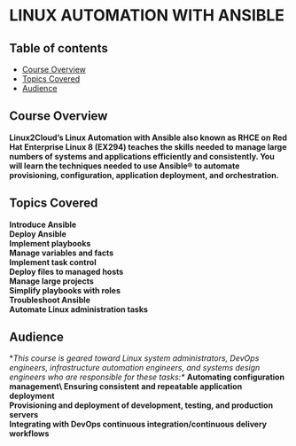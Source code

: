 # LINUX AUTOMATION WITH ANSIBLE
## Table of contents
* [Course Overview](#course-overview)
* [Topics Covered](#topics-covered)
* [Audience](#audience)

## Course Overview

<a name="desc"></a>
**Linux2Cloud’s Linux Automation with Ansible also known as RHCE on Red Hat Enterprise Linux 8 (EX294) teaches the skills needed to manage large numbers of systems and applications efficiently and consistently. You will learn the techniques needed to use Ansible® to automate provisioning, configuration, application deployment, and orchestration.**


## Topics Covered

**Introduce Ansible\
Deploy Ansible\
Implement playbooks\
Manage variables and facts\
Implement task control\
Deploy files to managed hosts\
Manage large projects\
Simplify playbooks with roles\
Troubleshoot Ansible\
Automate Linux administration tasks**

## Audience
<a name="desc"></a>
**This course is geared toward Linux system administrators, DevOps engineers, infrastructure automation engineers, and systems design engineers who are responsible for these tasks:\**
**Automating configuration management\ 
  Ensuring consistent and repeatable application deployment\
  Provisioning and deployment of development, testing, and production servers\
  Integrating with DevOps continuous integration/continuous delivery workflows**
